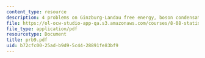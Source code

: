 ```yaml
---
content_type: resource
description: 4 problems on Ginzburg-Landau free energy, boson condensation.
file: https://ol-ocw-studio-app-qa.s3.amazonaws.com/courses/8-08-statistical-physics-ii-spring-2005/b72cfc0025adb9d95c4428891fe83bf9_prb9.pdf
file_type: application/pdf
resourcetype: Document
title: prb9.pdf
uid: b72cfc00-25ad-b9d9-5c44-28891fe83bf9
---
```

